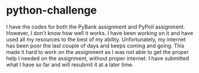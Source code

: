 # python-challenge

I have the codes for both the PyBank assignment and PyPoll assignment. However, I don't know how well it works. I have been working on it and have used all my resources to the best of my ability. Unfortunately, my internet has been poor the last couple of days and keeps coming and going. This made it hard to work on the assignment as I was not able to get the proper help I needed on the assignment, without proper internet. I have submitted what I have so far and will resubmit it at a later time.





